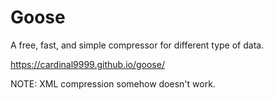 # Goose
A free, fast, and simple compressor for different type of data.

https://cardinal9999.github.io/goose/

NOTE: XML compression somehow doesn't work.
